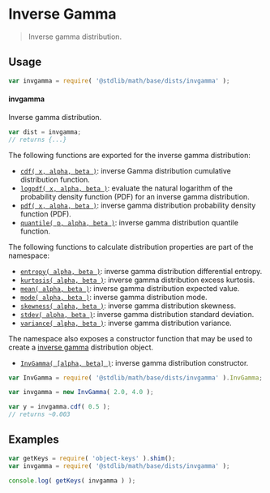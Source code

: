 <!--

@license Apache-2.0

Copyright (c) 2018 The Stdlib Authors.

Licensed under the Apache License, Version 2.0 (the "License");
you may not use this file except in compliance with the License.
You may obtain a copy of the License at

   http://www.apache.org/licenses/LICENSE-2.0

Unless required by applicable law or agreed to in writing, software
distributed under the License is distributed on an "AS IS" BASIS,
WITHOUT WARRANTIES OR CONDITIONS OF ANY KIND, either express or implied.
See the License for the specific language governing permissions and
limitations under the License.

-->

# Inverse Gamma

> Inverse gamma distribution.

<section class="usage">

## Usage

```javascript
var invgamma = require( '@stdlib/math/base/dists/invgamma' );
```

#### invgamma

Inverse gamma distribution.

```javascript
var dist = invgamma;
// returns {...}
```

The following functions are exported for the inverse gamma distribution:

<!-- <toc pattern="*+(cdf|pdf|mgf|quantile)*"> -->

<div class="namespace-toc">

-   <span class="signature">[`cdf( x, alpha, beta )`][@stdlib/math/base/dists/invgamma/cdf]</span><span class="delimiter">: </span><span class="description">inverse Gamma distribution cumulative distribution function.</span>
-   <span class="signature">[`logpdf( x, alpha, beta )`][@stdlib/math/base/dists/invgamma/logpdf]</span><span class="delimiter">: </span><span class="description">evaluate the natural logarithm of the probability density function (PDF) for an inverse gamma distribution.</span>
-   <span class="signature">[`pdf( x, alpha, beta )`][@stdlib/math/base/dists/invgamma/pdf]</span><span class="delimiter">: </span><span class="description">inverse gamma distribution probability density function (PDF).</span>
-   <span class="signature">[`quantile( p, alpha, beta )`][@stdlib/math/base/dists/invgamma/quantile]</span><span class="delimiter">: </span><span class="description">inverse gamma distribution quantile function.</span>

</div>

<!-- </toc> -->

The following functions to calculate distribution properties are part of the namespace:

<!-- <toc pattern="*+(entropy|kurtosis|mean|median|mode|skewness|stdev|variance)*"> -->

<div class="namespace-toc">

-   <span class="signature">[`entropy( alpha, beta )`][@stdlib/math/base/dists/invgamma/entropy]</span><span class="delimiter">: </span><span class="description">inverse gamma distribution differential entropy.</span>
-   <span class="signature">[`kurtosis( alpha, beta )`][@stdlib/math/base/dists/invgamma/kurtosis]</span><span class="delimiter">: </span><span class="description">inverse gamma distribution excess kurtosis.</span>
-   <span class="signature">[`mean( alpha, beta )`][@stdlib/math/base/dists/invgamma/mean]</span><span class="delimiter">: </span><span class="description">inverse gamma distribution expected value.</span>
-   <span class="signature">[`mode( alpha, beta )`][@stdlib/math/base/dists/invgamma/mode]</span><span class="delimiter">: </span><span class="description">inverse gamma distribution mode.</span>
-   <span class="signature">[`skewness( alpha, beta )`][@stdlib/math/base/dists/invgamma/skewness]</span><span class="delimiter">: </span><span class="description">inverse gamma distribution skewness.</span>
-   <span class="signature">[`stdev( alpha, beta )`][@stdlib/math/base/dists/invgamma/stdev]</span><span class="delimiter">: </span><span class="description">inverse gamma distribution standard deviation.</span>
-   <span class="signature">[`variance( alpha, beta )`][@stdlib/math/base/dists/invgamma/variance]</span><span class="delimiter">: </span><span class="description">inverse gamma distribution variance.</span>

</div>

<!-- </toc> -->

The namespace also exposes a constructor function that may be used to create a [inverse gamma][invgamma-distribution] distribution object.

<!-- <toc pattern="*ctor*"> -->

<div class="namespace-toc">

-   <span class="signature">[`InvGamma( [alpha, beta] )`][@stdlib/math/base/dists/invgamma/ctor]</span><span class="delimiter">: </span><span class="description">inverse gamma distribution constructor.</span>

</div>

<!-- </toc> -->

```javascript
var InvGamma = require( '@stdlib/math/base/dists/invgamma' ).InvGamma;

var invgamma = new InvGamma( 2.0, 4.0 );

var y = invgamma.cdf( 0.5 );
// returns ~0.003
```

</section>

<!-- /.usage -->

<section class="examples">

## Examples

<!-- TODO: better examples -->

<!-- eslint no-undef: "error" -->

```javascript
var getKeys = require( 'object-keys' ).shim();
var invgamma = require( '@stdlib/math/base/dists/invgamma' );

console.log( getKeys( invgamma ) );
```

</section>

<!-- /.examples -->

<section class="links">

[invgamma-distribution]: https://en.wikipedia.org/wiki/Inverse_Gamma_distribution

<!-- <toc-links> -->

[@stdlib/math/base/dists/invgamma/ctor]: https://github.com/stdlib-js/stdlib/tree/develop/lib/node_modules/%40stdlib/math/base/dists/invgamma/ctor

[@stdlib/math/base/dists/invgamma/entropy]: https://github.com/stdlib-js/stdlib/tree/develop/lib/node_modules/%40stdlib/math/base/dists/invgamma/entropy

[@stdlib/math/base/dists/invgamma/kurtosis]: https://github.com/stdlib-js/stdlib/tree/develop/lib/node_modules/%40stdlib/math/base/dists/invgamma/kurtosis

[@stdlib/math/base/dists/invgamma/mean]: https://github.com/stdlib-js/stdlib/tree/develop/lib/node_modules/%40stdlib/math/base/dists/invgamma/mean

[@stdlib/math/base/dists/invgamma/mode]: https://github.com/stdlib-js/stdlib/tree/develop/lib/node_modules/%40stdlib/math/base/dists/invgamma/mode

[@stdlib/math/base/dists/invgamma/skewness]: https://github.com/stdlib-js/stdlib/tree/develop/lib/node_modules/%40stdlib/math/base/dists/invgamma/skewness

[@stdlib/math/base/dists/invgamma/stdev]: https://github.com/stdlib-js/stdlib/tree/develop/lib/node_modules/%40stdlib/math/base/dists/invgamma/stdev

[@stdlib/math/base/dists/invgamma/variance]: https://github.com/stdlib-js/stdlib/tree/develop/lib/node_modules/%40stdlib/math/base/dists/invgamma/variance

[@stdlib/math/base/dists/invgamma/cdf]: https://github.com/stdlib-js/stdlib/tree/develop/lib/node_modules/%40stdlib/math/base/dists/invgamma/cdf

[@stdlib/math/base/dists/invgamma/logpdf]: https://github.com/stdlib-js/stdlib/tree/develop/lib/node_modules/%40stdlib/math/base/dists/invgamma/logpdf

[@stdlib/math/base/dists/invgamma/pdf]: https://github.com/stdlib-js/stdlib/tree/develop/lib/node_modules/%40stdlib/math/base/dists/invgamma/pdf

[@stdlib/math/base/dists/invgamma/quantile]: https://github.com/stdlib-js/stdlib/tree/develop/lib/node_modules/%40stdlib/math/base/dists/invgamma/quantile

<!-- </toc-links> -->

</section>

<!-- /.links -->
